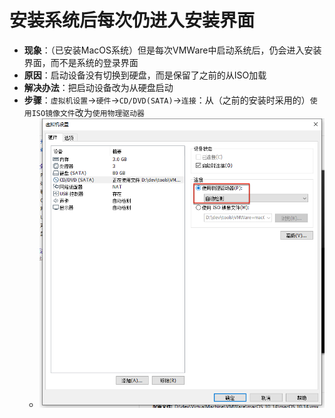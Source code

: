 # 安装系统后每次仍进入安装界面

* **现象**：（已安装MacOS系统）但是每次VMWare中启动系统后，仍会进入安装界面，而不是系统的登录界面
* **原因**：启动设备没有切换到硬盘，而是保留了之前的从ISO加载
* **解决办法**：把启动设备改为从硬盘启动
* **步骤**：`虚拟机设置`->`硬件`->`CD/DVD(SATA)`->`连接`：从（之前的安装时采用的）`使用ISO镜像文件`改为`使用物理驱动器`
  * ![vmware_boot_device_use_disk](../assets/img/vmware_boot_device_use_disk.png)

